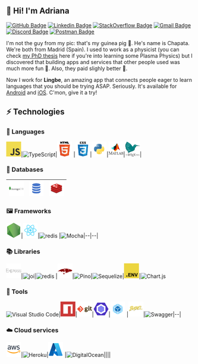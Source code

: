 ## :wave: Hi! I'm Adriana

[![GitHub Badge](https://img.shields.io/badge/-@amda-phd?style=flat-square&logo=GitHub&logoColor=white&color=blueviolet)](https://github.com/amda-phd)
[![Linkedin Badge](https://img.shields.io/badge/-Adriana%20Martin%20de%20Aguilera-blue?style=flat-square&logo=Linkedin&logoColor=white&link=https://www.linkedin.com/in/amda/)](https://www.linkedin.com/in/amda/)
[![StackOverflow Badge](https://img.shields.io/badge/-Stack%20Overflow-FE7A16?style=flat-square&logo=Stack-Overflow&logoColor=white)](https://stackoverflow.com/users/14979932/amda?tab=profile)
[![Gmail Badge](https://img.shields.io/badge/-adrianamdeaguilera@gmail.com-c14438?style=flat-square&logo=Gmail&logoColor=white&link=mailto:kanna6501@gmail.com)](mailto:adrianamdeaguilera@gmail.com)
[![Discord Badge](https://img.shields.io/badge/-amda-5865F2?style=flat-square&logo=Discord&logoColor=white)](https://discordapp.com/users/amda#5788/)
[![Postman Badge](https://img.shields.io/badge/-amdaPhD-f56d24?style=flat-square&logo=Postman&logoColor=white)](https://www.postman.com/amda)

I'm not the guy from my pic: that's my guinea pig :hamster:. He's name is Chapata. We're both from Madrid (Spain). I used to work as a physicist (you can check [my PhD thesis](https://e-archivo.uc3m.es/handle/10016/24978) here if you're into learning some Plasma Physics) but I discovered that building apps and services that other people used was much more fun :tada:. Also, they paid slighly better :money_with_wings:.

Now I work for **Lingbe**, an amazing app that connects people eager to learn languages that you should be trying ASAP. Seriously. It's available for [Android](https://play.google.com/store/apps/details?id=com.lingbe.app&hl=en&gl=US) and [iOS](https://apps.apple.com/us/app/lingbe/id1061633775). C'mon, give it a try!

## ⚡ Technologies

### :speech_balloon: Languages

<img alt="JavaScript" title="JavaScript" width="40px" src="https://raw.githubusercontent.com/github/explore/master/topics/javascript/javascript.png">|<img alt="TypeScript" title="TypeScript" width="40px" src="https://upload.wikimedia.org/wikipedia/commons/thumb/4/4c/Typescript_logo_2020.svg/768px-Typescript_logo_2020.svg.png?20210506173343">|<img title="HTML" alt="HTML" width="40px" src="https://raw.githubusercontent.com/github/explore/master/topics/html/html.png">
|<img title="CSS" alt="CSS" width="40px" src="https://raw.githubusercontent.com/github/explore/master/topics/css/css.png">|<img title="Python" alt="Python" width="40px" src="https://raw.githubusercontent.com/github/explore/master/topics/python/python.png" />|<img title="MatLab" alt="MatLab" width="40px" src="https://raw.githubusercontent.com/github/explore/master/topics/matlab/matlab.png">|<img title="LaTeX" alt="LaTeX" width="40px" src="https://raw.githubusercontent.com/github/explore/master/topics/latex/latex.png">|

### :floppy_disk: Databases

| <img title="MongoDB" alt="MongoDB" width="40px" src="https://raw.githubusercontent.com/github/explore/master/topics/mongodb/mongodb.png"> | <img title="SQL" alt="SQL" width="40px" src="https://raw.githubusercontent.com/github/explore/master/topics/sql/sql.png"> | <img title="redis" alt="redis" width="40px" src="https://raw.githubusercontent.com/github/explore/master/topics/redis/redis.png"> |
| ----------------------------------------------------------------------------------------------------------------------------------------- | ------------------------------------------------------------------------------------------------------------------------- | --------------------------------------------------------------------------------------------------------------------------------- |

### 🖼️ Frameworks

<img title="Node.js" alt="Node.js" width="40px" src="https://raw.githubusercontent.com/github/explore/master/topics/nodejs/nodejs.png">|<img title="React" alt="React" width="40px" src="https://raw.githubusercontent.com/github/explore/master/topics/react/react.png">|<img title="redis" alt="redis" width="40px" src="https://seeklogo.com/images/J/jest-logo-F9901EBBF7-seeklogo.com.png">
|<img title="Mocha" alt="Mocha" width="40px" src="https://camo.githubusercontent.com/58045a79a69afea4cab1cea6def6d911fba3956cf5fd683addf41c032aa64088/68747470733a2f2f636c6475702e636f6d2f78465646784f696f41552e737667">|--|--|

### :books: Libraries

<img title="Express" alt="Express" width="40px" src="https://raw.githubusercontent.com/github/explore/master/topics/express/express.png">|<img title="joi" alt="joi" width="40px" src="https://hapi.dev/img/hapi.svg">|<img title="redis" alt="redis" width="40px" src="https://joi.dev/img/joiLogo.jpg">
|<img title="Mongoose" alt="Mongoose" width="40px" src="https://raw.githubusercontent.com/github/explore/master/topics/mongoose/mongoose.png">|<img title="Pino" alt="Pino" width="40px" src="https://getpino.io/pino-tree.png">|<img title="Sequelize" alt="Sequelize" width="40px" src="https://brandslogos.com/wp-content/uploads/images/sequelize-logo-vector.svg">|<img title="dotenv" alt="dotenv" width="40px" src="https://raw.githubusercontent.com/motdotla/dotenv/master/dotenv.png">|<img title="Chart.js" alt="Chart.js" width="40px" src="https://www.chartjs.org/img/chartjs-logo.svg">

### :wrench: Tools

<img title="Visual Studio Code" alt="Visual Studio Code" width="40px" src="https://upload.wikimedia.org/wikipedia/commons/thumb/9/9a/Visual_Studio_Code_1.35_icon.svg/768px-Visual_Studio_Code_1.35_icon.svg.png?20210804221519">|<img title="npm" alt="npm" width="40px" src="https://raw.githubusercontent.com/github/explore/master/topics/npm/npm.png">|<img title="Git" alt="Git" width="40px" src="https://raw.githubusercontent.com/github/explore/master/topics/git/git.png">|<img title="ESlint" alt="ESlint" width="40px" src="https://raw.githubusercontent.com/github/explore/master/topics/eslint/eslint.png">|<img title="Webpack" alt="Webpack" width="40px" src="https://raw.githubusercontent.com/github/explore/master/topics/webpack/webpack.png">
|<img title="Babel" alt="Babel" width="40px" src="https://raw.githubusercontent.com/github/explore/master/topics/babel/babel.png">|<img title="Swagger" alt="Swagger" width="40px" src="https://upload.wikimedia.org/wikipedia/commons/a/ab/Swagger-logo.png">|--|

### :cloud: Cloud services

<img alt="AWS" title="AWS" width="40px" src="https://raw.githubusercontent.com/github/explore/master/topics/aws/aws.png">|<img title="Heroku" alt="Heroku" width="40px" src="https://img.icons8.com/color/48/000000/heroku.png">|<img title="Microsoft Azure" alt="Microsoft Azure" width="40px" src="https://raw.githubusercontent.com/github/explore/master/topics/azure/azure.png">
|<img title="DigitalOcean" alt="DigitalOcean" width="40px" src="https://cdn.worldvectorlogo.com/logos/digitalocean-icon-1.svg">||||

